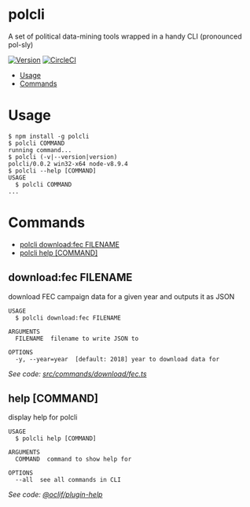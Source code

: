 polcli
================

A set of political data-mining tools wrapped in a handy CLI (pronounced pol-sly)

[![Version](https://img.shields.io/npm/v/@aldahick/polcli.svg)](https://npmjs.org/package/polcli)
[![CircleCI](https://circleci.com/gh/aldahick/polcli/tree/master.svg?style=shield)](https://circleci.com/gh/aldahick/polcli/tree/master)

<!-- toc -->
* [Usage](#usage)
* [Commands](#commands)
<!-- tocstop -->
<!-- usage -->
# Usage

```sh-session
$ npm install -g polcli
$ polcli COMMAND
running command...
$ polcli (-v|--version|version)
polcli/0.0.2 win32-x64 node-v8.9.4
$ polcli --help [COMMAND]
USAGE
  $ polcli COMMAND
...
```
<!-- usagestop -->
<!-- commands -->
# Commands

* [polcli download:fec FILENAME](#downloadfec-filename)
* [polcli help [COMMAND]](#help-command)
## download:fec FILENAME

download FEC campaign data for a given year and outputs it as JSON

```
USAGE
  $ polcli download:fec FILENAME

ARGUMENTS
  FILENAME  filename to write JSON to

OPTIONS
  -y, --year=year  [default: 2018] year to download data for
```

_See code: [src/commands/download/fec.ts](https://github.com/aldahick/polcli/blob/v0.0.2/src/commands/download/fec.ts)_

## help [COMMAND]

display help for polcli

```
USAGE
  $ polcli help [COMMAND]

ARGUMENTS
  COMMAND  command to show help for

OPTIONS
  --all  see all commands in CLI
```

_See code: [@oclif/plugin-help](https://github.com/oclif/plugin-help/blob/v1.1.6/src/commands/help.ts)_
<!-- commandsstop -->
